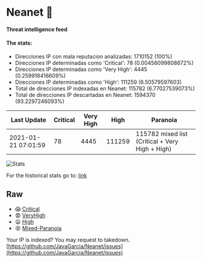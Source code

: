 # Neanet :hocho:
#### Threat intelligence feed
#### The stats:

- Direcciones IP con mala reputacion analizadas: 1710152 (100%)
- Direcciones IP determinadas como 'Critical':  78 (0.00456099808672%)
- Direcciones IP determinadas como 'Very High':  4445 (0.259918416609%)
- Direcciones IP determinadas como 'High':  111259 (6.50579597603)
- Total de direcciones IP indexadas en Neanet:  115782 (6.77027539073%)
- Total de direcciones IP descartadas en Neanet:  1594370 (93.2297246093%)

| Last Update | Critical | Very High | High | Paranoia |
| --- | --- | --- | --- | --- |
| 2021-01-21 07:01:59 | 78 | 4445 | 111259 | 115782 mixed list (Critical + Very High + High)|

![Stats](https://docs.google.com/spreadsheets/d/e/2PACX-1vSnaNMIXVabIpDJjufMlzH7poXnshF3mgd8Is1g9ytUEzVsP5my4Trn8f-xkoLLQ38xpL3HtmUexLo6/pubchart?oid=501124687&format=image)

For the historical stats go to: [link](/stats.csv)
## Raw
- :scream: [Critical](https://raw.githubusercontent.com/JavaGarcia/Neanet/master/blacklists/neanet_critical.txt)
- :fearful: [VeryHigh](https://raw.githubusercontent.com/JavaGarcia/Neanet/master/blacklists/neanet_veryHigh.txtt)
- :frowning: [High](https://raw.githubusercontent.com/JavaGarcia/Neanet/master/blacklists/neanet_high.txt)
- :dizzy_face: [Mixed-Paranoia](https://raw.githubusercontent.com/JavaGarcia/Neanet/master/blacklists/neanet_all.txt)


Your IP is indexed? You may request to takedown. [https://github.com/JavaGarcia/Neanet/issues](https://github.com/JavaGarcia/Neanet/issues)




































































































































































































































































































































































































































































































































































































































































































































































































































































































































































































































































































































































































































































































































































































































































































































































































































































































































































































































































































































































































































































































































































































































































































































































































































































































































































































































































































































































































































































































































































































































































































































































































































































































































































































































































































































































































































































































































































































